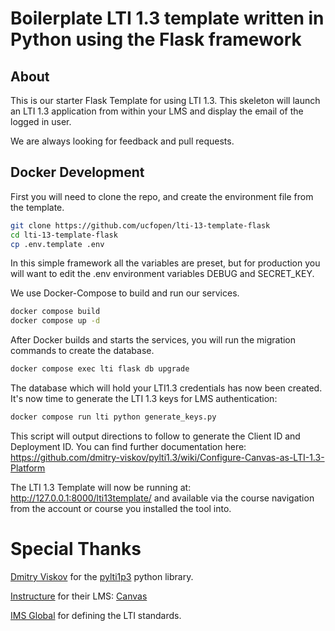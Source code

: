 Boilerplate LTI 1.3 template written in Python using the Flask framework
==========================================================

## About

This is our starter Flask Template for using LTI 1.3.  This skeleton will launch an LTI 1.3 application from within your LMS and display the email of the logged in user.  

We are always looking for feedback and pull requests.

## Docker Development

First you will need to clone the repo, and create the environment file from the template.  

```sh
git clone https://github.com/ucfopen/lti-13-template-flask
cd lti-13-template-flask
cp .env.template .env

```

In this simple framework all the variables are preset, but for production you will want to edit the .env environment variables DEBUG and SECRET_KEY.

We use Docker-Compose to build and run our services.

```sh
docker compose build
docker compose up -d
```

After Docker builds and starts the services, you will run the migration commands to create the database.

```sh
docker compose exec lti flask db upgrade 
```

The database which will hold your LTI1.3 credentials has now been created.  It's now time to generate the LTI 1.3 keys for LMS authentication:

```sh
docker compose run lti python generate_keys.py 
```

This script will output directions to follow to generate the Client ID and Deployment ID.  You can find further documentation here: <https://github.com/dmitry-viskov/pylti1.3/wiki/Configure-Canvas-as-LTI-1.3-Platform>

The LTI 1.3 Template will now be running at: <http://127.0.0.1:8000/lti13template/> and available via the course navigation from the account or course you installed the tool into.

Special Thanks
==========================================================

[Dmitry Viskov](https://github.com/dmitry-viskov/) for the [pylti1p3](https://github.com/dmitry-viskov/pylti1.3/) python library.

[Instructure](https://github.com/instructure/) for their LMS: [Canvas](https://github.com/instructure/canvas-lms)

[IMS Global](https://imsglobal.org) for defining the LTI standards.
